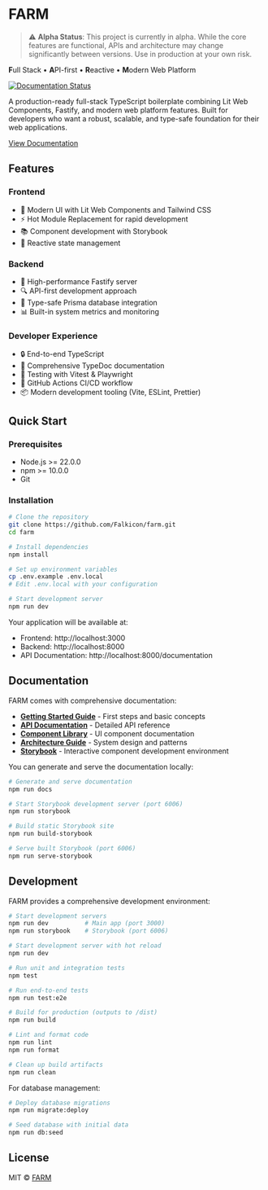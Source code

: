 # FARM

> ⚠️ **Alpha Status**: This project is currently in alpha. While the core features are functional, APIs and architecture may change significantly between versions. Use in production at your own risk.

**F**ull Stack • **A**PI-first • **R**eactive • **M**odern Web Platform

[![Documentation Status](https://github.com/Falkicon/farm/actions/workflows/docs.yml/badge.svg)](https://github.com/Falkicon/farm/actions/workflows/docs.yml)

A production-ready full-stack TypeScript boilerplate combining Lit Web Components, Fastify, and modern web platform features. Built for developers who want a robust, scalable, and type-safe foundation for their web applications.

[View Documentation](https://falkicon.github.io/farm/)

## Features

### Frontend
- 🎨 Modern UI with Lit Web Components and Tailwind CSS
- ⚡ Hot Module Replacement for rapid development
- 📚 Component development with Storybook
- 🔄 Reactive state management

### Backend
- 🚀 High-performance Fastify server
- 🔍 API-first development approach
- 💾 Type-safe Prisma database integration
- 📊 Built-in system metrics and monitoring

### Developer Experience
- 🔒 End-to-end TypeScript
- 📝 Comprehensive TypeDoc documentation
- 🧪 Testing with Vitest & Playwright
- 🔄 GitHub Actions CI/CD workflow
- 📦 Modern development tooling (Vite, ESLint, Prettier)

## Quick Start

### Prerequisites
- Node.js >= 22.0.0
- npm >= 10.0.0
- Git

### Installation

```bash
# Clone the repository
git clone https://github.com/Falkicon/farm.git
cd farm

# Install dependencies
npm install

# Set up environment variables
cp .env.example .env.local
# Edit .env.local with your configuration

# Start development server
npm run dev
```

Your application will be available at:
- Frontend: http://localhost:3000
- Backend: http://localhost:8000
- API Documentation: http://localhost:8000/documentation

## Documentation

FARM comes with comprehensive documentation:

- **[Getting Started Guide](https://falkicon.github.io/farm/)** - First steps and basic concepts
- **[API Documentation](https://falkicon.github.io/farm/modules.html)** - Detailed API reference
- **[Component Library](https://falkicon.github.io/farm/modules.html)** - UI component documentation
- **[Architecture Guide](https://falkicon.github.io/farm/modules.html)** - System design and patterns
- **[Storybook](http://localhost:6006)** - Interactive component development environment

You can generate and serve the documentation locally:

```bash
# Generate and serve documentation
npm run docs

# Start Storybook development server (port 6006)
npm run storybook

# Build static Storybook site
npm run build-storybook

# Serve built Storybook (port 6006)
npm run serve-storybook
```

## Development

FARM provides a comprehensive development environment:

```bash
# Start development servers
npm run dev          # Main app (port 3000)
npm run storybook    # Storybook (port 6006)

# Start development server with hot reload
npm run dev

# Run unit and integration tests
npm test

# Run end-to-end tests
npm run test:e2e

# Build for production (outputs to /dist)
npm run build

# Lint and format code
npm run lint
npm run format

# Clean up build artifacts
npm run clean
```

For database management:
```bash
# Deploy database migrations
npm run migrate:deploy

# Seed database with initial data
npm run db:seed
```

## License

MIT © [FARM](LICENSE)
